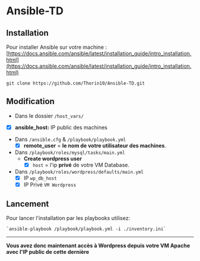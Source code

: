 # Ansible-TD

## Installation

Pour installer Ansible sur votre machine : [https://docs.ansible.com/ansible/latest/installation_guide/intro_installation.html](https://docs.ansible.com/ansible/latest/installation_guide/intro_installation.html)

`git clone https://github.com/Thorin10/Ansible-TD.git`


## Modification

* Dans le dossier `/host_vars/`
 * [X] **ansible_host:**  IP public des machines

* Dans `/ansible.cfg` & `/playbook/playbook.yml`
	 - [X] **remote_user** = **le nom de votre utilisateur des machines**.
 
* Dans `/playbook/roles/mysql/tasks/main.yml` 
	* **Create wordpress user** 
		 * [x] `host` =  l'ip **privé** de votre VM Database.

* Dans `/playbook/roles/wordpress/defaults/main.yml`
	 * [x] IP `wp_db_host`
	 * [x] IP Privé `VM Wordpress`

## Lancement

Pour lancer l'installation par les playbooks utilisez:

    `ansible-playbook /playbook/playbook.yml -i ./inventory.ini`

---

**Vous avez donc maintenant accès à Wordpress depuis votre VM Apache avec l'IP public de cette dernière**


